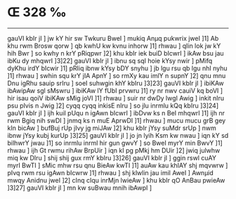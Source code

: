 # Œ 328 ‰
---
gauVI kbIr jI ] jw kY hir sw Twkuru BweI ] mukiq Anµq pukwrix jweI
]1] Ab khu rwm Brosw qorw ] qb kwhU kw kvnu inhorw ]1] rhwau ]
qIin lok jw kY hih Bwr ] so kwhy n krY pRiqpwr ]2] khu kbIr iek buiD
bIcwrI ] ikAw bsu jau ibKu dy mhqwrI ]3]22] gauVI kbIr jI ] ibnu
sq sqI hoie kYsy nwir ] pMifq dyKhu irdY bIcwir ]1] pRIiq ibnw kYsy bDY
snyhu ] jb lgu rsu qb lgu nhI nyhu ]1] rhwau ] swhin squ krY jIA
ApnY ] so rmXy kau imlY n supnY ]2] qnu mnu Dnu igRhu sauip srIru ]
soeI suhwgin khY kbIru ]3]23] gauVI kbIr jI ] ibiKAw ibAwipAw
sgl sMswru ] ibiKAw lY fUbI prvwru ]1] ry nr nwv cauiV kq boVI ]
hir isau qoiV ibiKAw sMig joVI ]1] rhwau ] suir nr dwDy lwgI Awig ]
inkit nIru psu pIvis n Jwig ]2] cyqq cyqq inkisE nIru ] so jlu
inrmlu kQq kbIru ]3]24] gauVI kbIr jI ] ijh kuil pUqu n igAwn
bIcwrI ] ibDvw ks n BeI mhqwrI ]1] ijh nr rwm Bgiq nih swDI ]
jnmq ks n muE AprwDI ]1] rhwau ] mucu mucu grB gey kIn bicAw ]
bufBuj rUp jIvy jg miJAw ]2] khu kbIr jYsy suMdr srUp ] nwm ibnw jYsy
kubj kurUp ]3]25] gauVI kbIr jI ] jo jn lyih Ksm kw nwau ] iqn kY
sd bilhwrY jwau ]1] so inrmlu inrml hir gun gwvY ] so BweI myrY min
BwvY ]1] rhwau ] ijh Gt rwmu rihAw BrpUir ] iqn kI pg pMkj hm
DUir ]2] jwiq julwhw miq kw DIru ] shij shij gux rmY kbIru ]3]26]
gauVI kbIr jI ] ggin rswl cuAY myrI BwTI ] sMic mhw rsu qnu BieAw
kwTI ]1] auAw kau khIAY shj mqvwrw ] pIvq rwm rsu igAwn bIcwrw
]1] rhwau ] shj klwlin jau imil AweI ] Awnµid mwqy Anidnu jweI
]2] cInq cIqu inrMjn lwieAw ] khu kbIr qO AnBau pwieAw ]3]27]
gauVI kbIr jI ] mn kw suBwau mnih ibAwpI ]
####
